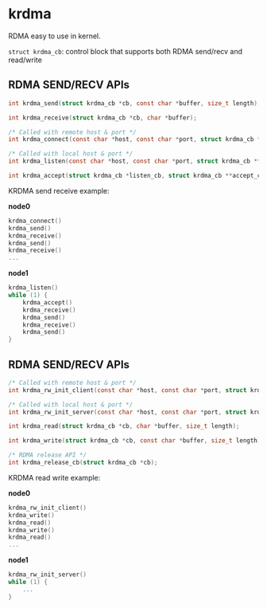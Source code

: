 # krdma

RDMA easy to use in kernel.

`struct krdma_cb`: control block that supports both RDMA send/recv and read/write

## RDMA SEND/RECV APIs
```c
int krdma_send(struct krdma_cb *cb, const char *buffer, size_t length);

int krdma_receive(struct krdma_cb *cb, char *buffer);

/* Called with remote host & port */
int krdma_connect(const char *host, const char *port, struct krdma_cb **conn_cb);

/* Called with local host & port */
int krdma_listen(const char *host, const char *port, struct krdma_cb **listen_cb);

int krdma_accept(struct krdma_cb *listen_cb, struct krdma_cb **accept_cb);
```

KRDMA send receive example:

**node0**
```c
krdma_connect()
krdma_send()
krdma_receive()
krdma_send()
krdma_receive()
...
```

**node1**
```c
krdma_listen()
while (1) {
    krdma_accept()
    krdma_receive()
    krdma_send()
    krdma_receive()
    krdma_send()
}
```

## RDMA SEND/RECV APIs
```c
/* Called with remote host & port */
int krdma_rw_init_client(const char *host, const char *port, struct krdma_cb **cbp);

/* Called with local host & port */
int krdma_rw_init_server(const char *host, const char *port, struct krdma_cb **cbp);

int krdma_read(struct krdma_cb *cb, char *buffer, size_t length);

int krdma_write(struct krdma_cb *cb, const char *buffer, size_t length);

/* RDMA release API */
int krdma_release_cb(struct krdma_cb *cb);
```

KRDMA read write example:

**node0**
```c
krdma_rw_init_client()
krdma_write()
krdma_read()
krdma_write()
krdma_read()
...
```

**node1**
```c
krdma_rw_init_server()
while (1) {
    ...
}
```